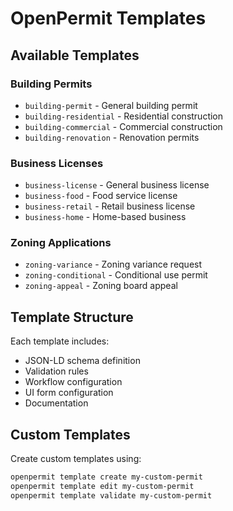 # OpenPermit Templates

## Available Templates

### Building Permits
- `building-permit` - General building permit
- `building-residential` - Residential construction
- `building-commercial` - Commercial construction
- `building-renovation` - Renovation permits

### Business Licenses
- `business-license` - General business license
- `business-food` - Food service license
- `business-retail` - Retail business license
- `business-home` - Home-based business

### Zoning Applications
- `zoning-variance` - Zoning variance request
- `zoning-conditional` - Conditional use permit
- `zoning-appeal` - Zoning board appeal

## Template Structure
Each template includes:
- JSON-LD schema definition
- Validation rules
- Workflow configuration
- UI form configuration
- Documentation

## Custom Templates
Create custom templates using:
```bash
openpermit template create my-custom-permit
openpermit template edit my-custom-permit
openpermit template validate my-custom-permit
```
